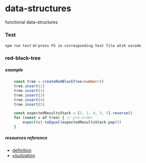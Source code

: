 # data-structures
functional data-structures

### Test
`npm run test` or `press F5 in corresponding test file wtih vscode`

### red-black-tree
##### example
```typescript
    const tree = createRedBlackTree<number>()
    tree.insert(1)
    tree.insert(2)
    tree.insert(3)
    tree.insert(4)
    tree.insert(5)

    const expectedResultsStack = [2, 1, 4, 3, 5].reverse()
    for (const v of tree) { // pre-order
        expect(v).toEqual(expectedResultsStack.pop())
    }
```

##### resources reference
* [definition](https://www.cs.auckland.ac.nz/software/AlgAnim/red_black.html)
* [visulization](https://www.cs.usfca.edu/~galles/visualization/RedBlack.html)


